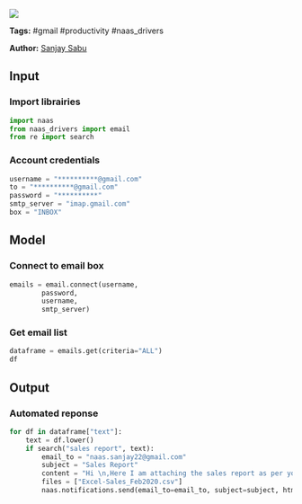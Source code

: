 <a href="https://app.naas.ai/user-redirect/naas/downloader?url=https://raw.githubusercontent.com/jupyter-naas/awesome-notebooks/master/Gmail/Gmail_Automate_response_from_keywords_in_mailbox.ipynb" target="_parent"><img src="https://naasai-public.s3.eu-west-3.amazonaws.com/open_in_naas.svg"/></a>

**Tags:** #gmail #productivity #naas_drivers

**Author:** [Sanjay Sabu](https://www.linkedin.com/in/sanjay-sabu-4205/)

## Input

### Import librairies


```python
import naas
from naas_drivers import email
from re import search
```

### Account credentials


```python
username = "**********@gmail.com"
to = "**********@gmail.com"
password = "**********"
smtp_server = "imap.gmail.com"
box = "INBOX"
```

## Model

### Connect to email box


```python
emails = email.connect(username, 
        password, 
        username, 
        smtp_server)
```

### Get email list


```python
dataframe = emails.get(criteria="ALL")
df
```

## Output

### Automated reponse


```python
for df in dataframe["text"]:
    text = df.lower()
    if search("sales report", text): 
        email_to = "naas.sanjay22@gmail.com"
        subject = "Sales Report"
        content = "Hi \n,Here I am attaching the sales report as per your request\n.With Regards\n,NAAS Team"
        files = ["Excel-Sales_Feb2020.csv"]
        naas.notifications.send(email_to=email_to, subject=subject, html=content, files=files)
    
```
